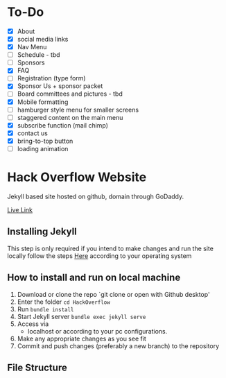 # To-Do
- [x] About
- [x] social media links
- [x] Nav Menu
- [ ] Schedule - tbd
- [ ] Sponsors
- [x] FAQ
- [ ] Registration (type form)
- [x] Sponsor Us + sponsor packet
- [ ] Board committees and pictures - tbd
- [x] Mobile formatting
- [ ] hamburger style menu for smaller screens
- [ ] staggered content on the main menu
- [x] subscribe function (mail chimp)
- [x] contact us
- [x] bring-to-top button
- [ ] loading animation

# Hack Overflow Website

Jekyll based site hosted on github, domain through GoDaddy.

[Live Link](https://hackoverflow.org)

## Installing Jekyll

This step is only required if you intend to make changes and run the site locally
follow the steps [Here](https://jekyllrb.com/docs/) according to your operating system

## How to install and run on local machine

1. Download or clone the repo
   `git clone or open with Github desktop'
2. Enter the folder
   `cd HackOverflow`
3. Run
   `bundle install`
4. Start Jekyll server
   `bundle exec jekyll serve`
5. Access via
   - localhost or according to your pc configurations.
6. Make any appropriate changes as you see fit
7. Commit and push changes (preferably a new branch) to the repository

## File Structure
